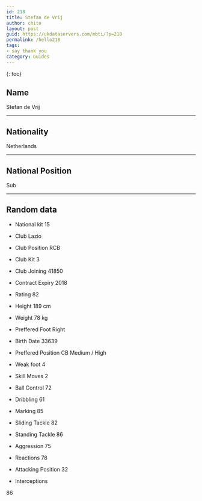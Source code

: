 ```yaml
---
id: 218
title: Stefan de Vrij
author: chito
layout: post
guid: https://ukdataservers.com/mbti/?p=218
permalink: /hello218
tags:
- say thank you
category: Guides
---
```



{: toc}

## Name  
Stefan de Vrij 

* * *

## Nationality  
Netherlands 

* * *

## National Position  
Sub 

* * *

## Random data 

  * National kit 
15 

  * Club 
Lazio 

  * Club Position 
RCB 

  * Club Kit 
3 

  * Club Joining 
41850 

  * Contract Expiry 
2018 

  * Rating 
82 

  * Height 
189 cm 

  * Weight 
78 kg 

  * Preffered Foot 
Right 

  * Birth Date 
33639 

  * Preffered Position 
CB Medium / High 

  * Weak foot 
4 

  * Skill Moves 
2 

  * Ball Control 
72 

  * Dribbling 
61 

  * Marking 
85 

  * Sliding Tackle 
82 

  * Standing Tackle 
86 

  * Aggression 
75 

  * Reactions 
78 

  * Attacking Position 
32 

  * Interceptions 

86